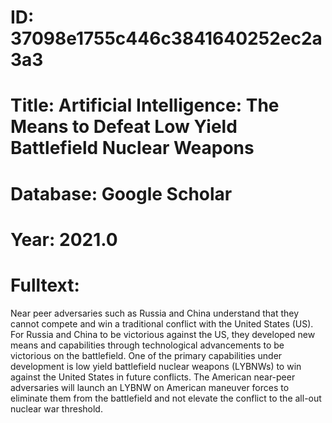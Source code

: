# ID: 37098e1755c446c3841640252ec2a3a3
# Title: Artificial Intelligence: The Means to Defeat Low Yield Battlefield Nuclear Weapons
# Database: Google Scholar
# Year: 2021.0
# Fulltext:
Near peer adversaries such as Russia and China understand that they cannot compete and win a traditional conflict with the United States (US).
For Russia and China to be victorious against the US, they developed new means and capabilities through technological advancements to be victorious on the battlefield.
One of the primary capabilities under development is low yield battlefield nuclear weapons (LYBNWs) to win against the United States in future conflicts.
The American near-peer adversaries will launch an LYBNW on American maneuver forces to eliminate them from the battlefield and not elevate the conflict to the all-out nuclear war threshold.